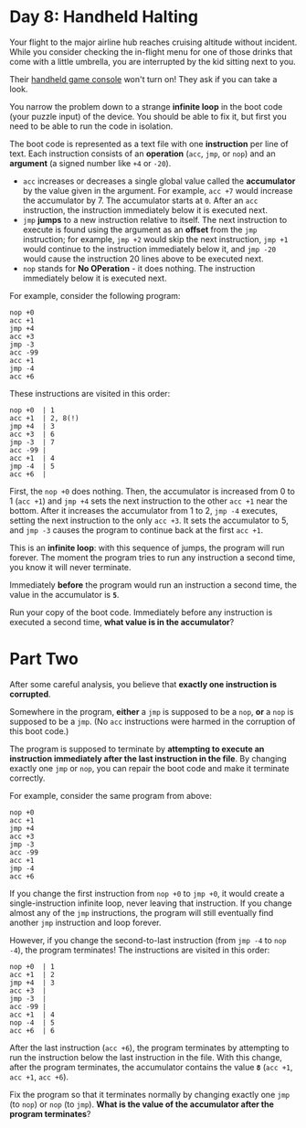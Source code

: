 # Day 8: Handheld Halting
Your flight to the major airline hub reaches cruising altitude without incident. While you consider checking the 
in-flight menu for one of those drinks that come with a little umbrella, you are interrupted by the kid sitting next to 
you.

Their [handheld game console](https://en.wikipedia.org/wiki/Handheld_game_console) won't turn on! They ask if you can 
take a look.

You narrow the problem down to a strange **infinite loop** in the boot code (your puzzle input) of the device. You 
should be able to fix it, but first you need to be able to run the code in isolation.

The boot code is represented as a text file with one **instruction** per line of text. Each instruction consists of an 
**operation** (`acc`, `jmp`, or `nop`) and an **argument** (a signed number like `+4` or `-20`).
* `acc` increases or decreases a single global value called the **accumulator** by the value given in the argument. For 
example, `acc +7` would increase the accumulator by 7. The accumulator starts at `0`. After an `acc` instruction, the 
instruction immediately below it is executed next.
* `jmp` **jumps** to a new instruction relative to itself. The next instruction to execute is found using the argument 
as an **offset** from the `jmp` instruction; for example, `jmp +2` would skip the next instruction, `jmp +1` would 
continue to the instruction immediately below it, and `jmp -20` would cause the instruction 20 lines above to be 
executed next.
* `nop` stands for **No OPeration** - it does nothing. The instruction immediately below it is executed next.

For example, consider the following program:
```
nop +0
acc +1
jmp +4
acc +3
jmp -3
acc -99
acc +1
jmp -4
acc +6
```
These instructions are visited in this order:
```
nop +0  | 1
acc +1  | 2, 8(!)
jmp +4  | 3
acc +3  | 6
jmp -3  | 7
acc -99 |
acc +1  | 4
jmp -4  | 5
acc +6  |
```
First, the `nop +0` does nothing. Then, the accumulator is increased from 0 to 1 (`acc +1`) and `jmp +4` sets the next 
instruction to the other `acc +1` near the bottom. After it increases the accumulator from 1 to 2, `jmp -4` executes, 
setting the next instruction to the only `acc +3`. It sets the accumulator to 5, and `jmp -3` causes the program to 
continue back at the first `acc +1`.

This is an **infinite loop**: with this sequence of jumps, the program will run forever. The moment the program tries to 
run any instruction a second time, you know it will never terminate.

Immediately **before** the program would run an instruction a second time, the value in the accumulator is **`5`**.

Run your copy of the boot code. Immediately before any instruction is executed a second time, **what value is in the 
accumulator**?

# Part Two
After some careful analysis, you believe that **exactly one instruction is corrupted**.

Somewhere in the program, **either** a `jmp` is supposed to be a `nop`, **or** a `nop` is supposed to be a `jmp`. (No 
`acc` instructions were harmed in the corruption of this boot code.)

The program is supposed to terminate by **attempting to execute an instruction immediately after the last instruction in 
the file**. By changing exactly one `jmp` or `nop`, you can repair the boot code and make it terminate correctly.

For example, consider the same program from above:
```
nop +0
acc +1
jmp +4
acc +3
jmp -3
acc -99
acc +1
jmp -4
acc +6
```
If you change the first instruction from `nop +0` to `jmp +0`, it would create a single-instruction infinite loop, never 
leaving that instruction. If you change almost any of the `jmp` instructions, the program will still eventually find 
another `jmp` instruction and loop forever.

However, if you change the second-to-last instruction (from `jmp -4` to `nop -4`), the program terminates! The 
instructions are visited in this order:
```
nop +0  | 1
acc +1  | 2
jmp +4  | 3
acc +3  |
jmp -3  |
acc -99 |
acc +1  | 4
nop -4  | 5
acc +6  | 6
```
After the last instruction (`acc +6`), the program terminates by attempting to run the instruction below the last 
instruction in the file. With this change, after the program terminates, the accumulator contains the value **`8`** 
(`acc +1`, `acc +1`, `acc +6`).

Fix the program so that it terminates normally by changing exactly one `jmp` (to `nop`) or `nop` (to `jmp`). **What is 
the value of the accumulator after the program terminates**?
